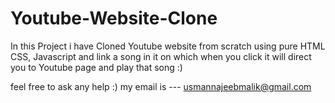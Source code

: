 # Youtube-Website-Clone
In this Project i have Cloned Youtube website from scratch using pure HTML CSS, Javascript and link a song in it on which when you click it
will direct you to Youtube page and play that song :)

feel free to ask any help :)
my email is --- usmannajeebmalik@gmail.com
